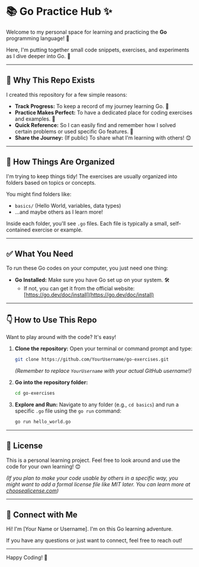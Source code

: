 # 📚 Go Practice Hub ✨

Welcome to my personal space for learning and practicing the **Go** programming language! 👋

Here, I'm putting together small code snippets, exercises, and experiments as I dive deeper into Go. 🤔

---

## 🌱 Why This Repo Exists

I created this repository for a few simple reasons:

*   **Track Progress:** To keep a record of my journey learning Go. 📝
*   **Practice Makes Perfect:** To have a dedicated place for coding exercises and examples. 💪
*   **Quick Reference:** So I can easily find and remember how I solved certain problems or used specific Go features. 🧠
*   **Share the Journey:** (If public) To share what I'm learning with others! 😊

---

## 📁 How Things Are Organized

I'm trying to keep things tidy! The exercises are usually organized into folders based on topics or concepts.

You might find folders like:

*   `basics/` (Hello World, variables, data types)
*   ...and maybe others as I learn more!

Inside each folder, you'll see `.go` files. Each file is typically a small, self-contained exercise or example.

---

## ✅ What You Need

To run these Go codes on your computer, you just need one thing:

*   **Go Installed:** Make sure you have Go set up on your system. 🛠️
    *   If not, you can get it from the official website: [https://go.dev/doc/install](https://go.dev/doc/install)

---

## 👇 How to Use This Repo

Want to play around with the code? It's easy!

1.  **Clone the repository:**
    Open your terminal or command prompt and type:

    ```bash
    git clone https://github.com/YourUsername/go-exercises.git
    ```
    *(Remember to replace `YourUsername` with your actual GitHub username!)*

2.  **Go into the repository folder:**

    ```bash
    cd go-exercises
    ```

3.  **Explore and Run:**
    Navigate to any folder (e.g., `cd basics`) and run a specific `.go` file using the `go run` command:

    ```bash
    go run hello_world.go
    ```

---

## 📜 License

This is a personal learning project. Feel free to look around and use the code for your own learning! 😊

*(If you plan to make your code usable by others in a specific way, you might want to add a formal license file like MIT later. You can learn more at [choosealicense.com](https://choosealicense.com/))*

---

## 👋 Connect with Me

Hi! I'm [Your Name or Username]. I'm on this Go learning adventure.

If you have any questions or just want to connect, feel free to reach out!

---

Happy Coding! 🎉